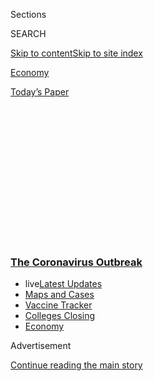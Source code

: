 <div id="app">

<div>

<div>

<div>

<div class="NYTAppHideMasthead css-1q2w90k e1suatyy0">

<div class="section css-ui9rw0 e1suatyy2">

<div class="css-eph4ug er09x8g0">

<div class="css-6n7j50">

</div>

<span class="css-1dv1kvn">Sections</span>

<div class="css-10488qs">

<span class="css-1dv1kvn">SEARCH</span>

</div>

[Skip to content](#site-content)[Skip to site
index](#site-index)

</div>

<div id="masthead-section-label" class="css-1wr3we4 eaxe0e00">

[Economy](https://www.nytimes3xbfgragh.onion/section/business/economy)

</div>

<div class="css-10698na e1huz5gh0">

</div>

</div>

<div id="masthead-bar-one" class="section hasLinks css-15hmgas e1csuq9d3">

<div class="css-uqyvli e1csuq9d0">

</div>

<div class="css-1uqjmks e1csuq9d1">

</div>

<div class="css-9e9ivx">

[](https://myaccount.nytimes3xbfgragh.onion/auth/login?response_type=cookie&client_id=vi)

</div>

<div class="css-1bvtpon e1csuq9d2">

[Today’s
Paper](https://www.nytimes3xbfgragh.onion/section/todayspaper)

</div>

</div>

</div>

</div>

<div data-aria-hidden="false">

<div id="site-content" data-role="main">

<div>

<div class="css-1aor85t" style="opacity:0.000000001;z-index:-1;visibility:hidden">

<div class="css-1hqnpie">

<div class="css-epjblv">

<span class="css-17xtcya">[Economy](/section/business/economy)</span><span class="css-x15j1o">|</span><span class="css-fwqvlz">Minority
Workers Who Lagged in a Boom Are Hit Hard in a
Bust</span>

</div>

<div class="css-k008qs">

<div class="css-1iwv8en">

<span class="css-18z7m18"></span>

<div>

</div>

</div>

<span class="css-1n6z4y">https://nyti.ms/2YaPUAm</span>

<div class="css-1705lsu">

<div class="css-4xjgmj">

<div class="css-4skfbu" data-role="toolbar" data-aria-label="Social Media Share buttons, Save button, and Comments Panel with current comment count" data-testid="share-tools">

  - 
  - 
  - 
  - 
    
    <div class="css-6n7j50">
    
    </div>

  - 

</div>

</div>

</div>

</div>

</div>

</div>

<div class="css-13pd83m">

<div class="css-l9svim">

### [<span class="css-pa1jbp"><span class="css-1rxm0ex">The Coronavirus</span><span class="css-1rxm0ex"> Outbreak</span></span>](https://www.nytimes3xbfgragh.onion/news-event/coronavirus?name=styln-coronavirus-markets&region=TOP_BANNER&variant=undefined&block=storyline_menu_recirc&action=click&pgtype=Article&impression_id=59999930-e387-11ea-90be-b975cb723b3c)

  - <span class="css-ousu42"><span class="css-12clwdu">live</span>[Latest
    Updates](https://www.nytimes3xbfgragh.onion/2020/08/20/world/coronavirus-covid.html?name=styln-coronavirus-markets&region=TOP_BANNER&variant=undefined&block=storyline_menu_recirc&action=click&pgtype=Article&impression_id=59999931-e387-11ea-90be-b975cb723b3c)</span>
  - <span class="css-ousu42">[Maps and
    Cases](https://www.nytimes3xbfgragh.onion/interactive/2020/us/coronavirus-us-cases.html?name=styln-coronavirus-markets&region=TOP_BANNER&variant=undefined&block=storyline_menu_recirc&action=click&pgtype=Article&impression_id=59999932-e387-11ea-90be-b975cb723b3c)</span>
  - <span class="css-ousu42">[Vaccine
    Tracker](https://www.nytimes3xbfgragh.onion/interactive/2020/science/coronavirus-vaccine-tracker.html?name=styln-coronavirus-markets&region=TOP_BANNER&variant=undefined&block=storyline_menu_recirc&action=click&pgtype=Article&impression_id=59999933-e387-11ea-90be-b975cb723b3c)</span>
  - <span class="css-ousu42">[Colleges
    Closing](https://www.nytimes3xbfgragh.onion/2020/08/19/us/colleges-closing-covid.html?name=styln-coronavirus-markets&region=TOP_BANNER&variant=undefined&block=storyline_menu_recirc&action=click&pgtype=Article&impression_id=59999934-e387-11ea-90be-b975cb723b3c)</span>
  - <span class="css-ousu42">[Economy](https://www.nytimes3xbfgragh.onion/live/2020/08/20/business/stock-market-today-coronavirus?name=styln-coronavirus-markets&region=TOP_BANNER&variant=undefined&block=storyline_menu_recirc&action=click&pgtype=Article&impression_id=59999935-e387-11ea-90be-b975cb723b3c)</span>

</div>

</div>

<div id="top-wrapper" class="css-1sy8kpn">

<div id="top-slug" class="css-l9onyx">

Advertisement

</div>

[Continue reading the main
story](#after-top)

<div class="ad top-wrapper" style="text-align:center;height:100%;display:block;min-height:250px">

<div id="top" class="place-ad" data-position="top" data-size-key="top">

</div>

</div>

<div id="after-top">

</div>

</div>

<div>

<div id="sponsor-wrapper" class="css-1hyfx7x">

<div id="sponsor-slug" class="css-19vbshk">

Supported by

</div>

[Continue reading the main
story](#after-sponsor)

<div id="sponsor" class="ad sponsor-wrapper" style="text-align:center;height:100%;display:block">

</div>

<div id="after-sponsor">

</div>

</div>

<div class="css-186x18t">

</div>

<div class="css-1vkm6nb ehdk2mb0">

# Minority Workers Who Lagged in a Boom Are Hit Hard in a Bust

</div>

African-Americans and Latinos are especially vulnerable to job losses in
the pandemic and at a disadvantage in getting government support.

<div class="css-79elbk" data-testid="photoviewer-wrapper">

<div class="css-z3e15g" data-testid="photoviewer-wrapper-hidden">

</div>

<div class="css-1a48zt4 ehw59r15" data-testid="photoviewer-children">

![<span class="css-16f3y1r e13ogyst0" data-aria-hidden="true">City of
Hialeah Parks and Recreation employees hand out unemployment forms
information to residents at the John F. Kennedy Public Library in
Hialeah,
Fla.</span><span class="css-cnj6d5 e1z0qqy90" itemprop="copyrightHolder"><span class="css-1ly73wi e1tej78p0">Credit...</span><span><span>Scott
McIntyre for The New York
Times</span></span></span>](https://static01.graylady3jvrrxbe.onion/images/2020/06/05/business/05virus-minorityjobs/merlin_171550962_41a72fe2-3ced-4e0f-a132-c6acced0dc2f-articleLarge.jpg?quality=75&auto=webp&disable=upscale)

</div>

</div>

<div class="css-18e8msd">

<div class="css-pdw9fk epjyd6m0">

<div class="css-1txwxcy ey68jwv0" data-aria-hidden="true">

[![Patricia
Cohen](https://static01.graylady3jvrrxbe.onion/images/2018/02/16/multimedia/author-patricia-cohen/author-patricia-cohen-thumbLarge.jpg
"Patricia Cohen")](https://www.nytimes3xbfgragh.onion/by/patricia-cohen)[![Ben
Casselman](https://static01.graylady3jvrrxbe.onion/images/2018/11/09/multimedia/author-ben-casselman/author-ben-casselman-thumbLarge.png
"Ben Casselman")](https://www.nytimes3xbfgragh.onion/by/ben-casselman)

</div>

<div class="css-1baulvz">

By [<span class="css-1baulvz" itemprop="name">Patricia
Cohen</span>](https://www.nytimes3xbfgragh.onion/by/patricia-cohen) and
[<span class="css-1baulvz last-byline" itemprop="name">Ben
Casselman</span>](https://www.nytimes3xbfgragh.onion/by/ben-casselman)

</div>

</div>

  - June 6,
    2020

  - 
    
    <div class="css-4xjgmj">
    
    <div class="css-d8bdto" data-role="toolbar" data-aria-label="Social Media Share buttons, Save button, and Comments Panel with current comment count" data-testid="share-tools">
    
      - 
      - 
      - 
      - 
        
        <div class="css-6n7j50">
        
        </div>
    
      - 
    
    </div>
    
    </div>

</div>

</div>

<div class="section meteredContent css-1r7ky0e" name="articleBody" itemprop="articleBody">

<div class="css-1fanzo5 StoryBodyCompanionColumn">

<div class="css-53u6y8">

When Illinois shut down businesses to slow the spread of the coronavirus
in March and the state’s unemployment system jammed from the overload,
Bridget Altenburg, chief executive of a Chicago-based nonprofit group,
visited one of the organization’s work force centers. Two things stood
out: the sheer number of people lined up to apply for unemployment
benefits, and how few faces were white.

“The thing that struck me was how un-diverse it was,” Ms. Altenburg
said. “All people of color. Latino, African-American, and the stories I
heard were just gut wrenching. People went to work Monday morning and
the doors were closed and they were told to go get unemployment.”

Black Americans have always had a more difficult time in the job market.
The latest evidence arrived Friday when the government reported that [21
million Americans were
unemployed](https://www.nytimes3xbfgragh.onion/2020/06/05/business/economy/jobs-report.html)
in May. Though the jobless rate for whites dipped, to 12.4 percent, the
rate for African-Americans inched up to 16.8 percent, meaning that
nearly 1.4 million black men and nearly 1.7 million black women were
part of the labor force but without work. The Hispanic jobless rate
improved from April but was 17.6
percent.

</div>

</div>

<div id="jobs-day-may-race" class="section interactive-content interactive-size-scoop css-1t58pk9" data-id="100000007174664">

<div class="css-17ih8de interactive-body" data-sourceid="100000007174664">

<div class="g-story g-freebird g-max-limit" data-preview-slug="jobs-day-may-v2">

<div class="g-container">

<div class="g-asset g-graphic" style="max-width: 945px">

### Unemployment rates in May 2020, by gender, race and ethnicity

#### White men were among the groups with <span class="better">lower unemployment</span> than the <span class="nat">national rate</span>, while Hispanic women and others had notably <span class="worse">higher unemployment</span>.

<div data-role="img">

<div id="g-bars-race">

</div>

</div>

<div class="g-source">

<span class="g-credit">By Ella
Koeze</span><span class="g-credit_bullet">·</span><span class="g-credit">Source:
Bureau of Labor Statistics</span>

</div>

</div>

</div>

</div>

</div>

</div>

<div class="css-1fanzo5 StoryBodyCompanionColumn">

<div class="css-53u6y8">

Hiring prospects for African-American and Latino workers have long been
hobbled by factors that stretch from poorer educational options and
lopsided incarceration rates to outright discrimination by employers.

</div>

</div>

<div class="css-1fanzo5 StoryBodyCompanionColumn">

<div class="css-53u6y8">

Even last year, as the national jobless rate fell below 4 percent to its
lowest level in half a century, the [rate for black
men](https://www.bls.gov/lau/ptable14full2019.htm) in Illinois was
nearly 10 percent. African-Americans also earn less, are quicker to be
laid off, are slower to be rehired and are less likely to be promoted.
Historically, the black unemployment rate is twice that of whites.

Even before the pandemic, most clients at Ms. Altenburg’s group, the
National Able Network, were black or Latino. “It doesn’t surprise me,”
she said of the disparities she witnessed during a recent visit to
another work force center, in Omaha. “But it makes me angry, and it
makes me tired.”

As Jerome H. Powell, chair of the Federal Reserve, explained at a news
conference in April, “Unemployment has tended to go up much faster for
minorities, and for others who tend to be at the low end of the income
spectrum.” The coronavirus pandemic has only amplified the problem.

“Everyone is suffering here,” Mr. Powell added. “But I think those who
are least able to bear it are the ones who are losing their jobs, and
losing their incomes and have little cushion to protect them in times
like that.”

</div>

</div>

<div>

</div>

<div class="css-1fanzo5 StoryBodyCompanionColumn">

<div class="css-53u6y8">

The current economic crisis has struck black and Latino families
particularly hard in several ways. They are more likely to work in the
service industries that were the first to be hit by layoffs, and less
likely to work in white-collar jobs that can be done safely from home.
They have, on average, significantly less in savings to help them
weather a period of unemployment, and are less likely to have families
with the resources to help
out.

<div id="NYT_MAIN_CONTENT_1_REGION" class="css-9tf9ac">

<div>

<div id="styln-covid-updates-markets" class="section interactive-content interactive-size-medium css-1ftcdic">

<div class="css-17ih8de interactive-body">

<div id="styln-briefing-block">

<div class="briefing-block-header-section">

# [Latest Updates: The Coronavirus Outbreak and the Economy](https://www.nytimes3xbfgragh.onion/live/2020/08/20/business/stock-market-today-coronavirus?action=click&pgtype=Article&state=default&region=MAIN_CONTENT_1&context=storylines_live_updates)

</div>

<div class="briefing-block-lb-items">

<div class="briefing-block-update-time">

[10h
ago](https://www.nytimes3xbfgragh.onion/live/2020/08/20/business/stock-market-today-coronavirus?action=click&pgtype=Article&state=default&region=MAIN_CONTENT_1&context=storylines_live_updates#the-producer-of-unhinged-makes-a-big-bet-on-audiences-returning-to-theaters)

</div>

<div>

[The producer of ‘Unhinged’ makes a big bet on audiences returning to
theaters.](https://www.nytimes3xbfgragh.onion/live/2020/08/20/business/stock-market-today-coronavirus?action=click&pgtype=Article&state=default&region=MAIN_CONTENT_1&context=storylines_live_updates#the-producer-of-unhinged-makes-a-big-bet-on-audiences-returning-to-theaters)

</div>

<div class="briefing-block-update-time">

[19h
ago](https://www.nytimes3xbfgragh.onion/live/2020/08/20/business/stock-market-today-coronavirus?action=click&pgtype=Article&state=default&region=MAIN_CONTENT_1&context=storylines_live_updates#american-airlines-to-stop-flights-to-15-cities-after-government-aid-ends)

</div>

<div>

[American Airlines to stop flights to 15 cities after government aid
ends.](https://www.nytimes3xbfgragh.onion/live/2020/08/20/business/stock-market-today-coronavirus?action=click&pgtype=Article&state=default&region=MAIN_CONTENT_1&context=storylines_live_updates#american-airlines-to-stop-flights-to-15-cities-after-government-aid-ends)

</div>

<div class="briefing-block-update-time">

[19h
ago](https://www.nytimes3xbfgragh.onion/live/2020/08/20/business/stock-market-today-coronavirus?action=click&pgtype=Article&state=default&region=MAIN_CONTENT_1&context=storylines_live_updates#without-school-plays-and-assemblies-a-technicians-livelihood-withers)

</div>

<div>

[Without school plays and assemblies, a technician’s livelihood
withers.](https://www.nytimes3xbfgragh.onion/live/2020/08/20/business/stock-market-today-coronavirus?action=click&pgtype=Article&state=default&region=MAIN_CONTENT_1&context=storylines_live_updates#without-school-plays-and-assemblies-a-technicians-livelihood-withers)

</div>

</div>

<div class="briefing-block-footer">

<div class="briefing-block-footer-meta">

[See more
updates](https://www.nytimes3xbfgragh.onion/live/2020/08/20/business/stock-market-today-coronavirus?action=click&pgtype=Article&state=default&region=MAIN_CONTENT_1&context=storylines_live_updates)

</div>

<div class="briefing-block-briefinglinks">

<span>More live coverage:</span>
[Global](https://www.nytimes3xbfgragh.onion/2020/08/20/world/coronavirus-covid.html?action=click&pgtype=Article&state=default&region=MAIN_CONTENT_1&context=storylines_live_updates)

</div>

</div>

</div>

</div>

</div>

</div>

</div>

Since the pandemic, fewer than half the blacks who are 16 and older have
a job. Latino unemployment rates are higher than any other racial or
ethnic group.

Minorities also had a harder time taking advantage of government support
efforts — less likely to have computers to file for unemployment
benefits and less likely to have bank accounts, slowing the time it took
to receive government stimulus checks or making it harder for
small-business owners to apply for emergency
loans.

</div>

</div>

<div class="css-79elbk" data-testid="photoviewer-wrapper">

<div class="css-z3e15g" data-testid="photoviewer-wrapper-hidden">

</div>

<div class="css-1a48zt4 ehw59r15" data-testid="photoviewer-children">

![<span class="css-16f3y1r e13ogyst0" data-aria-hidden="true">African-Americans
and Latinos are more likely to work in the service industries that were
hit first by layoffs, and less likely to be in jobs that can be done
from
home.</span><span class="css-cnj6d5 e1z0qqy90" itemprop="copyrightHolder"><span class="css-1ly73wi e1tej78p0">Credit...</span><span>Spencer
Platt/Getty
Images</span></span>](https://static01.graylady3jvrrxbe.onion/images/2020/06/05/business/05virus-minorityworkers2/merlin_172429950_a1df1197-da15-468c-af2e-77c121654ec2-articleLarge.jpg?quality=75&auto=webp&disable=upscale)

</div>

</div>

<div class="css-1fanzo5 StoryBodyCompanionColumn">

<div class="css-53u6y8">

“Stark inequalities that existed and were exacerbated by the Great
Recession have been further exacerbated by the pandemic,” said Ray
Boshara, director of the Center for Household Financial Stability at the
Federal Reserve Bank of St. Louis. “The level of financial fragility is
much higher.”

Different challenges face those who have hung on to their jobs as part
of the nation’s essential work force or in frontline occupations in
health care and social services, at grocery and drugstores, in public
transit and trucking, and in warehouses and cleaning services.

</div>

</div>

<div class="css-1fanzo5 StoryBodyCompanionColumn">

<div class="css-53u6y8">

Minority women are more likely than any other group to be part of the
large underpaid work force that has been deemed necessary to keep the
country cared for and fed.

Still, the lives of these workers are insufficiently valued and
appreciated, said Rhonda Vonshay Sharpe, an economist and the president
of the Women’s Institute for Science, Equity and Race in Mechanicsville,
Va. “It’s not the workers who are essential — it’s the jobs that are
essential,” she said, pointing to the long delays in getting proper
protective equipment and taking other lifesaving measures.

“It suggests that the workers are expendable,” Ms. Sharpe said. “What
we’re more concerned about is that the job is getting done.”

That partly explains why black Americans have suffered a
disproportionate share of coronavirus deaths.

“One of the reasons that African-Americans and Latinos are more affected
is we are in those jobs,” said Stephanie James, who had been taking care
of a woman with dementia. “We are the bus drivers, we are the people who
pick up your groceries, we are the people who work in the stores, we are
all of those folks.”

Ms. James, who lives in a suburb of Washington, is now out of a job. So
are two of her three siblings and many of her neighbors. She has
underlying health issues, and nearly all of the available jobs seem too
risky.

</div>

</div>

<div class="css-79elbk" data-testid="photoviewer-wrapper">

<div class="css-z3e15g" data-testid="photoviewer-wrapper-hidden">

</div>

<div class="css-1a48zt4 ehw59r15" data-testid="photoviewer-children">

<div class="css-1xdhyk6 erfvjey0">

<span class="css-1ly73wi e1tej78p0">Image</span>

<div class="css-zjzyr8">

<div data-testid="lazyimage-container" style="height:580px">

</div>

</div>

</div>

<span class="css-16f3y1r e13ogyst0" data-aria-hidden="true">“We are the
bus drivers, we are the people who pick up your groceries, we are the
people who work in the stores,” Stephanie James said. She lost her job
as a
caregiver.</span><span class="css-cnj6d5 e1z0qqy90" itemprop="copyrightHolder"><span class="css-1ly73wi e1tej78p0">Credit...</span><span>Ting
Shen for The New York Times</span></span>

</div>

</div>

<div class="css-1fanzo5 StoryBodyCompanionColumn">

<div class="css-53u6y8">

“I am scared to death of coming back to work,” she said. “I don’t think
I should have to make the choice between having a livelihood and having
a life.”

*\[How do you feel about going back to work?* [*Share your
story*](https://www.nytimes3xbfgragh.onion/2020/05/15/us/as-cities-reopen-how-do-you-feel-about-going-out.html)*.\]*

Ms. James knows that a spate of joblessness, especially during an
economic downturn, can have a lifelong impact. She spent 13 years
working for a government contractor, rising up the ranks, before losing
her job in 2010. Ms. James was unemployed for six months before she took
a job at a grocery store to get by. She eventually got back into her
field, but has not found the kind of steady work she enjoyed before the
last recession.

The pattern is familiar — blacks tend to be out of a job longer than
whites.

“What we saw with the Great Recession was that it took much longer for
black and Latino workers and black and Latino households to recover from
that recession,” said Valerie Wilson, an economist at the left-leaning
Economic Policy Institute who was a co-author of a [recent
report](https://www.epi.org/publication/black-workers-covid/) on the
impact of the virus on black workers. “And in fact some would argue that
we didn’t see a recovery for those communities until the last three
years.”

Owning a business or being self-employed has not insulated
African-Americans from the pandemic’s economic fallout, because they are
[often concentrated in personal
service](https://socialequity.duke.edu/wp-content/uploads/2019/10/Entering-Entrepreneurship.pdf)
activities, running barbershops and beauty shops that have had to close
so as not to become sources of infection.

The next wave of the crisis could hit one of the underpinnings of the
black middle class: [state and local government
jobs](https://www.nytimes3xbfgragh.onion/2018/04/22/business/economy/public-employees.html).
Even as other sectors recorded some gains last month, an additional
571,000 state and local government employees, many of them teachers,
lost their jobs.

In April, there were nearly a million job losses, and economists say
many more are expected as the collapse in tax revenue ripples through
statehouses and city halls.

African-Americans — particularly women — are disproportionately employed
in those positions, said Christian E. Weller, an economist at the
University of Massachusetts, Boston, who wrote a
[report](https://www.americanprogress.org/issues/economy/reports/2019/12/05/478150/african-americans-face-systematic-obstacles-getting-good-jobs/)
on the systemic obstacles facing black job seekers for the Center for
American Progress.

</div>

</div>

<div class="css-1fanzo5 StoryBodyCompanionColumn">

<div class="css-53u6y8">

“You don’t get rich, but these are stable jobs with good benefits,” he
said, “and there isn’t anything comparable.”

The loss of a job is particularly devastating for black and Hispanic
workers because a paycheck is often the sole lifeline. Even those with a
comfortable income may have little to fall back on. For every $1 of
wealth that a white household has, a black one has 10 cents.

“In more normal times, blacks who are working full time [have a lower
median level of
wealth](https://socialequity.duke.edu/wp-content/uploads/2020/01/what-we-get-wrong.pdf)
than whites who are unemployed,” said William A. Darity Jr., a public
policy professor at Duke University. “And blacks who have a college
degree who are heads of households have a median net worth about
two-thirds of white heads of households who never finished high school.”

At this point, most employers and employees are assuming that jobs will
return. But there are signs that many layoffs will be
permanent.

</div>

</div>

<div class="css-79elbk" data-testid="photoviewer-wrapper">

<div class="css-z3e15g" data-testid="photoviewer-wrapper-hidden">

</div>

<div class="css-1a48zt4 ehw59r15" data-testid="photoviewer-children">

<div class="css-1xdhyk6 erfvjey0">

<span class="css-1ly73wi e1tej78p0">Image</span>

<div class="css-zjzyr8">

<div data-testid="lazyimage-container" style="height:541.3333333333334px">

</div>

</div>

</div>

<span class="css-16f3y1r e13ogyst0" data-aria-hidden="true">Freddy
Wiggins expected to go back to his job at Neiman Marcus. Then the
retailer went into
bankruptcy.</span><span class="css-cnj6d5 e1z0qqy90" itemprop="copyrightHolder"><span class="css-1ly73wi e1tej78p0">Credit...</span><span>Nate
Palmer for The New York Times</span></span>

</div>

</div>

<div class="css-1fanzo5 StoryBodyCompanionColumn">

<div class="css-53u6y8">

Freddy Wiggins was laid off from his job as a customer service
representative at Neiman Marcus in Washington during the first week in
April. “The assumption was that once this is over, we’ll go back to
business as usual,” he said, adding that he was paid his final weeks of
salary and any owed vacation time and sick leave.

A month later, the retailer [filed for bankruptcy
protection](https://www.nytimes3xbfgragh.onion/2020/05/07/business/neiman-marcus-bankruptcy.html).
He got a form letter soon after, explaining the bankruptcy process, but
he doesn’t know what it means for his job. “I have no clue,” he said. “I
haven’t heard anything from them.”

</div>

</div>

<div class="css-1fanzo5 StoryBodyCompanionColumn">

<div class="css-53u6y8">

“It’s one of the scary things about this whole situation,” he added.
“When it’s over, you still don’t know if things will fall into place.”

</div>

</div>

<div>

</div>

</div>

<div>

</div>

<div>

</div>

<div>

</div>

<div>

<div id="bottom-wrapper" class="css-1ede5it">

<div id="bottom-slug" class="css-l9onyx">

Advertisement

</div>

[Continue reading the main
story](#after-bottom)

<div id="bottom" class="ad bottom-wrapper" style="text-align:center;height:100%;display:block;min-height:90px">

</div>

<div id="after-bottom">

</div>

</div>

</div>

</div>

</div>

## Site Index

<div>

</div>

## Site Information Navigation

  - [© <span>2020</span> <span>The New York Times
    Company</span>](https://help.nytimes3xbfgragh.onion/hc/en-us/articles/115014792127-Copyright-notice)

<!-- end list -->

  - [NYTCo](https://www.nytco.com/)
  - [Contact
    Us](https://help.nytimes3xbfgragh.onion/hc/en-us/articles/115015385887-Contact-Us)
  - [Work with us](https://www.nytco.com/careers/)
  - [Advertise](https://nytmediakit.com/)
  - [T Brand Studio](http://www.tbrandstudio.com/)
  - [Your Ad
    Choices](https://www.nytimes3xbfgragh.onion/privacy/cookie-policy#how-do-i-manage-trackers)
  - [Privacy](https://www.nytimes3xbfgragh.onion/privacy)
  - [Terms of
    Service](https://help.nytimes3xbfgragh.onion/hc/en-us/articles/115014893428-Terms-of-service)
  - [Terms of
    Sale](https://help.nytimes3xbfgragh.onion/hc/en-us/articles/115014893968-Terms-of-sale)
  - [Site
    Map](https://spiderbites.nytimes3xbfgragh.onion)
  - [Help](https://help.nytimes3xbfgragh.onion/hc/en-us)
  - [Subscriptions](https://www.nytimes3xbfgragh.onion/subscription?campaignId=37WXW)

</div>

</div>

</div>

</div>
